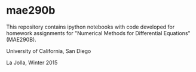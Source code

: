 # mae290b

This repository contains ipython notebooks with code developed for homework assignments for "Numerical Methods for Differential Equations" (MAE290B).
<p>University of California, San Diego</p>
<p>La Jolla, Winter 2015</p>
